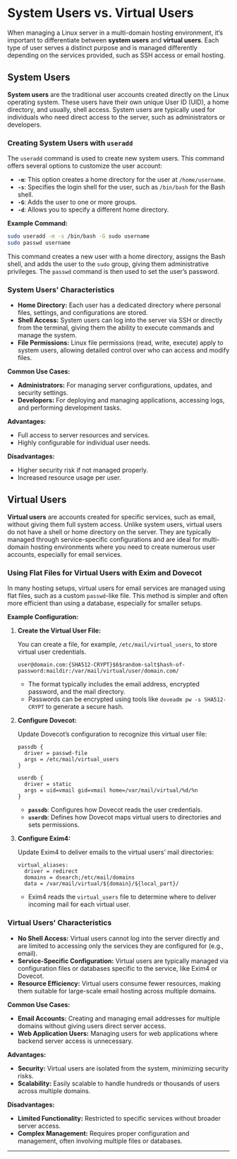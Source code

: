 # System Users vs. Virtual Users

When managing a Linux server in a multi-domain hosting environment, it’s important to differentiate between **system users** and **virtual users**. Each type of user serves a distinct purpose and is managed differently depending on the services provided, such as SSH access or email hosting.

## System Users

**System users** are the traditional user accounts created directly on the Linux operating system. These users have their own unique User ID (UID), a home directory, and usually, shell access. System users are typically used for individuals who need direct access to the server, such as administrators or developers.

### Creating System Users with `useradd`

The `useradd` command is used to create new system users. This command offers several options to customize the user account:

- **`-m`**: This option creates a home directory for the user at `/home/username`.
- **`-s`**: Specifies the login shell for the user, such as `/bin/bash` for the Bash shell.
- **`-G`**: Adds the user to one or more groups.
- **`-d`**: Allows you to specify a different home directory.

**Example Command:**

```bash
sudo useradd -m -s /bin/bash -G sudo username
sudo passwd username
```

This command creates a new user with a home directory, assigns the Bash shell, and adds the user to the `sudo` group, giving them administrative privileges. The `passwd` command is then used to set the user’s password.

### System Users' Characteristics

- **Home Directory:** Each user has a dedicated directory where personal files, settings, and configurations are stored.
- **Shell Access:** System users can log into the server via SSH or directly from the terminal, giving them the ability to execute commands and manage the system.
- **File Permissions:** Linux file permissions (read, write, execute) apply to system users, allowing detailed control over who can access and modify files.

**Common Use Cases:**

- **Administrators:** For managing server configurations, updates, and security settings.
- **Developers:** For deploying and managing applications, accessing logs, and performing development tasks.

**Advantages:**

- Full access to server resources and services.
- Highly configurable for individual user needs.

**Disadvantages:**

- Higher security risk if not managed properly.
- Increased resource usage per user.

## Virtual Users

**Virtual users** are accounts created for specific services, such as email, without giving them full system access. Unlike system users, virtual users do not have a shell or home directory on the server. They are typically managed through service-specific configurations and are ideal for multi-domain hosting environments where you need to create numerous user accounts, especially for email services.

### Using Flat Files for Virtual Users with Exim and Dovecot

In many hosting setups, virtual users for email services are managed using flat files, such as a custom `passwd`-like file. This method is simpler and often more efficient than using a database, especially for smaller setups.

**Example Configuration:**

1. **Create the Virtual User File:**
   
   You can create a file, for example, `/etc/mail/virtual_users`, to store virtual user credentials.

   ```plaintext
   user@domain.com:{SHA512-CRYPT}$6$random-salt$hash-of-password:maildir:/var/mail/virtual/user/domain.com/
   ```

   - The format typically includes the email address, encrypted password, and the mail directory.
   - Passwords can be encrypted using tools like `doveadm pw -s SHA512-CRYPT` to generate a secure hash.

2. **Configure Dovecot:**

   Update Dovecot’s configuration to recognize this virtual user file:

   ```plaintext
   passdb {
     driver = passwd-file
     args = /etc/mail/virtual_users
   }

   userdb {
     driver = static
     args = uid=vmail gid=vmail home=/var/mail/virtual/%d/%n
   }
   ```

   - **`passdb`**: Configures how Dovecot reads the user credentials.
   - **`userdb`**: Defines how Dovecot maps virtual users to directories and sets permissions.

3. **Configure Exim4:**

   Update Exim4 to deliver emails to the virtual users’ mail directories:

   ```plaintext
   virtual_aliases:
     driver = redirect
     domains = dsearch;/etc/mail/domains
     data = /var/mail/virtual/${domain}/${local_part}/
   ```

   - Exim4 reads the `virtual_users` file to determine where to deliver incoming mail for each virtual user.

### Virtual Users' Characteristics

- **No Shell Access:** Virtual users cannot log into the server directly and are limited to accessing only the services they are configured for (e.g., email).
- **Service-Specific Configuration:** Virtual users are typically managed via configuration files or databases specific to the service, like Exim4 or Dovecot.
- **Resource Efficiency:** Virtual users consume fewer resources, making them suitable for large-scale email hosting across multiple domains.

**Common Use Cases:**

- **Email Accounts:** Creating and managing email addresses for multiple domains without giving users direct server access.
- **Web Application Users:** Managing users for web applications where backend server access is unnecessary.

**Advantages:**

- **Security:** Virtual users are isolated from the system, minimizing security risks.
- **Scalability:** Easily scalable to handle hundreds or thousands of users across multiple domains.

**Disadvantages:**

- **Limited Functionality:** Restricted to specific services without broader server access.
- **Complex Management:** Requires proper configuration and management, often involving multiple files or databases.

---
